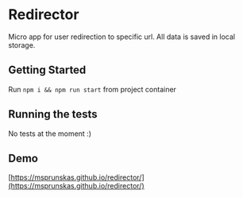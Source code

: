 # Redirector

Micro app for user redirection to specific url. All data is saved in local storage.

## Getting Started

Run `npm i && npm run start` from project container

## Running the tests

No tests at the moment :)

## Demo
[https://msprunskas.github.io/redirector/](https://msprunskas.github.io/redirector/)

